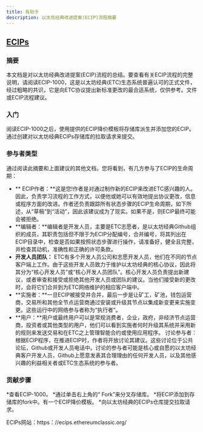 ```yaml
---
title: 有助于
description: 以太坊经典改进提案(ECIP)流程摘要
---
```


## [ECIPs](https://ecips.ethereumclassic.org/)

### 摘要

本文档是对以太坊经典改进提案(ECIP)流程的总结。要查看有关ECIP流程的完整说明，请阅读ECIP-1000，这是以太坊经典(ETC)生态系统普遍认可的正式文件，经过粗略的共识，它是向ETC协议提出新标准更改的最合适系统，仅供参考。文件或ECIP流程建议。
### 入门

阅读ECIP-1000之后，使用提供的ECIP降价模板将存储库派生并添加您的ECIP。通过创建对以太坊经典ECIPs存储库的拉取请求来提交。

### 参与者类型

通过阅读此摘要和上面建议的其他文档，您将看到，有几方参与了ECIP的生命周期：

* ** ECIP作者：**这是您!作者是对通过制作新的ECIP来改进ETC感兴趣的人。因此，负责学习流程的工作方式，以便他或她可以有效地提出协议更改，信息或程序方面的改进。作者还负责跟踪所有状态步骤的ECIP生命周期，如下所述，从“草稿”到“活动”，因此该建议成为了现实。如果不是，则ECIP最终可能会被拒绝。
* **编辑者：**编辑者是开发人员，主要是ETC志愿者，是以太坊经典Github组织的成员，其职责包括但不限于为ECIP分配编号，合并编号，将其列出在ECIP目录中，检查是否如果按照状态步骤进行操作，请准备好，健全且完整，并检查其动机，准确性和正确的许可条款。
* **开发人员团队：** ETC有多个开发人员公司和志愿开发人员，他们在不同的节点客户端上工作。由于这些开发人员致力于维护以太坊经典的核心协议，因此将其分为“核心开发人员”或“核心开发人员团队”。核心开发人员负责提出新建议，或者审查和接受或拒绝其他开发人员或团队的建议。当他们接受新的更改时，会将它们合并到为ETC网络维护的相应客户端中。
* **实施者：**一旦ECIP被接受并合并，最后一步是让矿工，矿池，钱包运营商，交易所和其他全节点运营商通过安装或升级其节点以集成新变更来实施变更。这些运行中的网络参与者称为“执行者”。
* **用户：**用户或最终用户可以是常规消费者，企业，政府，非经济节点运营商，投资者或其他类型的用户，他们可以看到实施者何时升级其系统并采用新的规则来发送交易和在ETC之上管理智能合约或使用应用程序。
讨论参与者：根据ECIP程序，在推进ECIP时，作者将开放讨论其建议。这些讨论位于公共论坛，Github或开发人员电话中。讨论的参与者可能是核心或自愿的以太坊经典客户开发人员，Github上愿意发表其合理理由的任何开发人员，以及其他感兴趣的利益相关者或ETC生态系统的参与者。

### 贡献步骤

*查看ECIP-1000。
*通过单击右上角的“ Fork”来分叉存储库。
*将ECIP添加到存储库的fork中。有一个ECIP降价模板。
*向以太坊经典的ECIPs仓库提交拉取请求。

ECIPs网站：https：//ecips.ethereumclassic.org/
